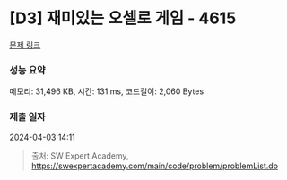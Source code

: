 # [D3] 재미있는 오셀로 게임 - 4615 

[문제 링크](https://swexpertacademy.com/main/code/problem/problemDetail.do?contestProbId=AWQmA4uK8ygDFAXj) 

### 성능 요약

메모리: 31,496 KB, 시간: 131 ms, 코드길이: 2,060 Bytes

### 제출 일자

2024-04-03 14:11



> 출처: SW Expert Academy, https://swexpertacademy.com/main/code/problem/problemList.do